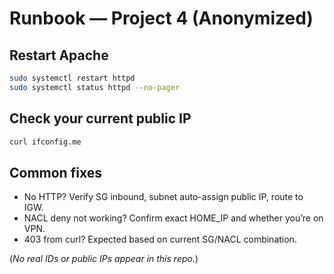 # Runbook — Project 4 (Anonymized)

## Restart Apache
```bash
sudo systemctl restart httpd
sudo systemctl status httpd --no-pager
```
## Check your current public IP
```bash
curl ifconfig.me
```
## Common fixes
- No HTTP? Verify SG inbound, subnet auto-assign public IP, route to IGW.
- NACL deny not working? Confirm exact HOME_IP and whether you’re on VPN.
- 403 from curl? Expected based on current SG/NACL combination.

(*No real IDs or public IPs appear in this repo.*)

